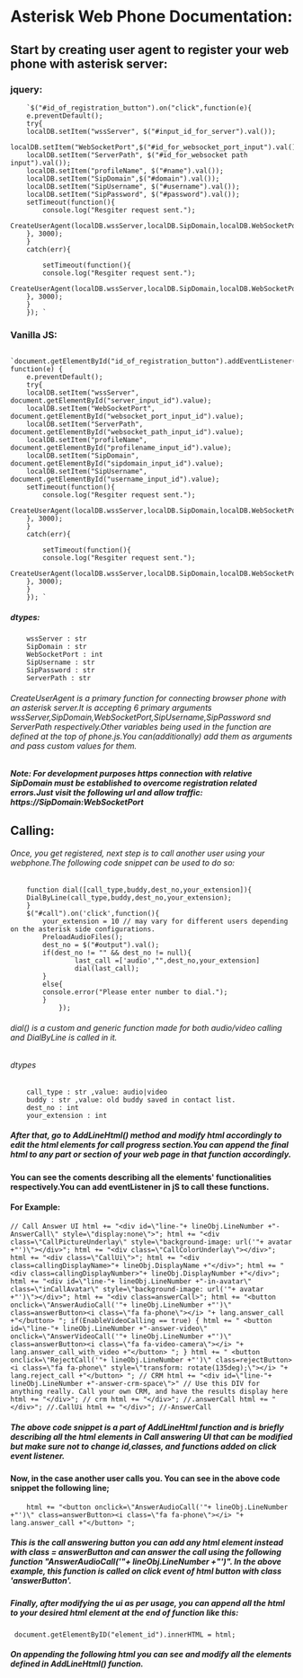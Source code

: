 # Asterisk Web Phone Documentation:
## Start by creating user agent to register your web phone with asterisk server:

### jquery:

        `$("#id_of_registration_button").on("click",function(e){
        e.preventDefault();
        try{
        localDB.setItem("wssServer", $("#input_id_for_server").val());
        localDB.setItem("WebSocketPort",$("#id_for_websocket_port_input").val());
        localDB.setItem("ServerPath", $("#id_for_websocket path input").val());
        localDB.setItem("profileName", $("#name").val());
        localDB.setItem("SipDomain",$("#domain").val());
        localDB.setItem("SipUsername", $("#username").val());
        localDB.setItem("SipPassword", $("#password").val());
        setTimeout(function(){
            console.log("Resgiter request sent.");
            CreateUserAgent(localDB.wssServer,localDB.SipDomain,localDB.WebSocketPort,localDB.ServerPath);
        }, 3000);
        }
        catch(err){
        
            setTimeout(function(){
            console.log("Resgiter request sent.");
            CreateUserAgent(localDB.wssServer,localDB.SipDomain,localDB.WebSocketPort,localDB.SipUsername,localDB.SipPassword,localDB.ServerPath);
        }, 3000);
        }
        }); `

### Vanilla JS:

        `document.getElementById("id_of_registration_button").addEventListener("click", function(e) {
        e.preventDefault();
        try{
        localDB.setItem("wssServer", document.getElementById("server_input_id").value);
        localDB.setItem("WebSocketPort", document.getElementById("websocket_port_input_id").value);
        localDB.setItem("ServerPath", document.getElementById("websocket_path_input_id").value);
        localDB.setItem("profileName", document.getElementById("profilename_input_id").value);
        localDB.setItem("SipDomain", document.getElementById("sipdomain_input_id").value);
        localDB.setItem("SipUsername", document.getElementById("username_input_id").value);
        setTimeout(function(){
            console.log("Resgiter request sent.");
            CreateUserAgent(localDB.wssServer,localDB.SipDomain,localDB.WebSocketPort,localDB.ServerPath);
        }, 3000);
        }
        catch(err){
        
            setTimeout(function(){
            console.log("Resgiter request sent.");
            CreateUserAgent(localDB.wssServer,localDB.SipDomain,localDB.WebSocketPort,localDB.SipUsername,localDB.SipPassword,localDB.ServerPath);
        }, 3000);
        }
        }); `

##### dtypes:

        wssServer : str
        SipDomain : str
        WebSocketPort : int
        SipUsername : str
        SipPassword : str
        ServerPath : str

###### CreateUserAgent is a primary function for connecting browser phone with an asterisk server.It is accepting 6 primary arguments wssServer,SipDomain,WebSocketPort,SipUsername,SipPassword snd ServerPath respectively.Other variables being used in the function are defined at the top of phone.js.You can(additionally) add them as arguments and pass custom values for them.

##### Note: For development purposes https connection with relative SipDomain must be established to overcome registration related errors.Just visit the following url and allow traffic: https://SipDomain:WebSocketPort

## Calling:

###### Once, you get registered, next step is to call another user using your webphone.The following code snippet can be used to do so:

        function dial([call_type,buddy,dest_no,your_extension]){
        DialByLine(call_type,buddy,dest_no,your_extension);
        }
        $("#call").on('click',function(){
            your_extension = 10 // may vary for different users depending on the asterisk side configurations.
            PreloadAudioFiles();
            dest_no = $("#output").val();
            if(dest_no != "" && dest_no != null){
                    last_call =['audio',"",dest_no,your_extension]
                    dial(last_call);
            }
            else{
            console.error("Please enter number to dial.");
            }
                });
                
###### dial() is a custom and generic function made for both audio/video calling and DialByLine is called in it.

###### dtypes

        call_type : str ,value: audio|video
        buddy : str ,value: old buddy saved in contact list.
        dest_no : int
        your_extension : int

##### After that, go to AddLineHtml() method and modify html accordingly to edit the html elements for call progress section.You can append the final html to any part or section of your web page in that function accordingly.

#### You can see the coments describing all the elements' functionalities respectively.You can add eventListener in jS to call these functions.
#### For Example:

   `// Call Answer UI
    html += "<div id=\"line-"+ lineObj.LineNumber +"-AnswerCall\" style=\"display:none\">";
    html += "<div class=\"CallPictureUnderlay\" style=\"background-image: url('"+ avatar +"')\"></div>";
    html += "<div class=\"CallColorUnderlay\"></div>";
    html += "<div class=\"CallUi\">";
    html += "<div class=callingDisplayName>"+ lineObj.DisplayName +"</div>";
    html += "<div class=callingDisplayNumber>"+ lineObj.DisplayNumber +"</div>";
    html += "<div id=\"line-"+ lineObj.LineNumber +"-in-avatar\" class=\"inCallAvatar\" style=\"background-image: url('"+ avatar +"')\"></div>";
    html += "<div class=answerCall>";
    html += "<button onclick=\"AnswerAudioCall('"+ lineObj.LineNumber +"')\" class=answerButton><i class=\"fa fa-phone\"></i> "+ lang.answer_call +"</button> ";
    if(EnableVideoCalling == true) {
        html += " <button id=\"line-"+ lineObj.LineNumber +"-answer-video\" onclick=\"AnswerVideoCall('"+ lineObj.LineNumber +"')\" class=answerButton><i class=\"fa fa-video-camera\"></i> "+ lang.answer_call_with_video +"</button> ";
    }
    html += " <button onclick=\"RejectCall('"+ lineObj.LineNumber +"')\" class=rejectButton><i class=\"fa fa-phone\" style=\"transform: rotate(135deg);\"></i> "+ lang.reject_call +"</button> ";
    // CRM
    html += "<div id=\"line-"+ lineObj.LineNumber +"-answer-crm-space\">"
    // Use this DIV for anything really. Call your own CRM, and have the results display here
    html += "</div>"; // crm
    html += "</div>"; //.answerCall
    html += "</div>"; //.CallUi
    html += "</div>"; //-AnswerCall`

##### The above code snippet is a part of AddLineHtml function and is briefly describing all the html elements in Call answering UI that can be modified but make sure not to change id,classes, and functions added on click event listener.

#### Now, in the case another user calls you. You can see in the above code snippet the following line;

`    html += "<button onclick=\"AnswerAudioCall('"+ lineObj.LineNumber +"')\" class=answerButton><i class=\"fa fa-phone\"></i> "+ lang.answer_call +"</button> ";`

##### This is the call answering button you can add any html element instead with class = answerButton and can answer the call using the following function \"AnswerAudioCall('"+ lineObj.LineNumber +"')\". In the above example, this function is called on click event of html button with class 'answerButton'.

##### Finally, after modifying the ui as per usage, you can append all the html to your desired html element at the end of function like this:

   ` document.getElementByID("element_id").innerHTML = html;`

##### On appending the following html you can see and modify all the elements defined in AddLineHtml() function.
